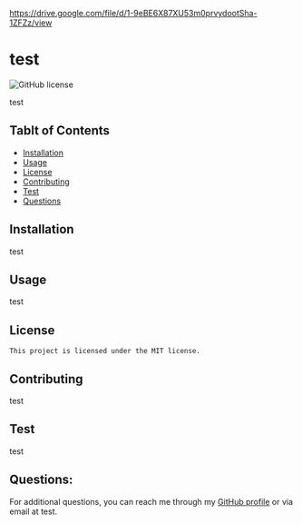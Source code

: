 


https://drive.google.com/file/d/1-9eBE6X87XU53m0prvydootSha-1ZFZz/view







# test
![GitHub license](https://img.shields.io/badge/license-MIT-blue.svg)

test

## Tablt of Contents
- [Installation](#installation)
- [Usage](#usage)
- [License](#license)
- [Contributing](#contributing)
- [Test](#test)
- [Questions](#questions)

## Installation
test

## Usage
test

## License

    This project is licensed under the MIT license.

## Contributing
test

## Test
test

## Questions:
For additional questions, you can reach me through my [GitHub profile](https://github.com/test) or via email at test.

